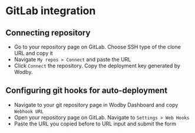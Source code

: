 # GitLab integration

## Connecting repository 

* Go to your repository page on GitLab. Choose SSH type of the clone URL and copy it 
* Navigate `My repos > Connect` and paste the URL
* Click `Connect` the repository. Copy the deployment key generated by Wodby.

## Configuring git hooks for auto-deployment

* Navigate to your git repository page in Wodby Dashboard and copy `Webhook URL`
* Open your repository page on GitLab. Navigate to `Settings > Web Hooks` 
* Paste the URL you copied before to URL input and submit the form
